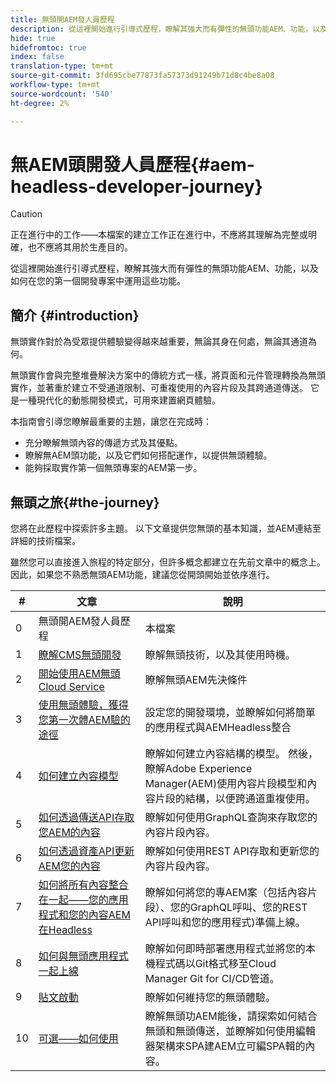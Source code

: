 ```yaml
---
title: 無頭開AEM發人員歷程
description: 從這裡開始進行引導式歷程，瞭解其強大而有彈性的無頭功能AEM、功能，以及如何在您的第一個開發專案中運用這些功能。
hide: true
hidefromtoc: true
index: false
translation-type: tm+mt
source-git-commit: 3fd695cbe77873fa57373d91249b71d8c4be8a08
workflow-type: tm+mt
source-wordcount: '540'
ht-degree: 2%

---
```



# 無AEM頭開發人員歷程{#aem-headless-developer-journey}

>[!CAUTION]
>
>正在進行中的工作——本檔案的建立工作正在進行中，不應將其理解為完整或明確，也不應將其用於生產目的。

從這裡開始進行引導式歷程，瞭解其強大而有彈性的無頭功能AEM、功能，以及如何在您的第一個開發專案中運用這些功能。

## 簡介 {#introduction}

無頭實作對於為受眾提供體驗變得越來越重要，無論其身在何處，無論其通道為何。

無頭實作會與完整堆疊解決方案中的傳統方式一樣，將頁面和元件管理轉換為無頭實作，並著重於建立不受通道限制、可重複使用的內容片段及其跨通道傳送。 它是一種現代化的動態開發模式，可用來建置網頁體驗。

本指南會引導您瞭解最重要的主題，讓您在完成時：

* 充分瞭解無頭內容的傳遞方式及其優點。
* 瞭解無AEM頭功能，以及它們如何搭配運作，以提供無頭體驗。
* 能夠採取實作第一個無頭專案的AEM第一步。

## 無頭之旅{#the-journey}

您將在此歷程中探索許多主題。 以下文章提供您無頭的基本知識，並AEM連結至詳細的技術檔案。

雖然您可以直接進入旅程的特定部分，但許多概念都建立在先前文章中的概念上。 因此，如果您不熟悉無頭AEM功能，建議您從開頭開始並依序進行。

| # | 文章 | 說明 |
|---|---|---|
| 0 | 無頭開AEM發人員歷程 | 本檔案 |
| 1 | [瞭解CMS無頭開發](learn-about.md) | 瞭解無頭技術，以及其使用時機。 |
| 2 | [開始使用AEM無頭Cloud Service](getting-started.md) | 瞭解無頭AEM先決條件 |
| 3 | [使用無頭體驗，獲得您第一次體AEM驗的途徑](path-to-first-experience.md) | 設定您的開發環境，並瞭解如何將簡單的應用程式與AEMHeadless整合 |
| 4 | [如何建立內容模型](model-your-content.md) | 瞭解如何建立內容結構的模型。 然後，瞭解Adobe Experience Manager(AEM)使用內容片段模型和內容片段的結構，以便跨通道重複使用。 |
| 5 | [如何透過傳送API存取您AEM的內容](access-your-content.md) | 瞭解如何使用GraphQL查詢來存取您的內容片段內容。 |
| 6 | [如何透過資產API更新AEM您的內容](update-your-content.md) | 瞭解如何使用REST API存取和更新您的內容片段內容。 |
| 7 | [如何將所有內容整合在一起——您的應用程式和您的內容AEM在Headless](put-it-all-together.md) | 瞭解如何將您的專AEM案（包括內容片段）、您的GraphQL呼叫、您的REST API呼叫和您的應用程式)準備上線。 |
| 8 | [如何與無頭應用程式一起上線](go-live.md) | 瞭解如何即時部署應用程式並將您的本機程式碼以Git格式移至Cloud Manager Git for CI/CD管道。 |
| 9 | [貼文啟動](post-launch.md) | 瞭解如何維持您的無頭體驗。 |
| 10 | [可選——如何使用](create-spa.md) | 瞭解無頭功AEM能後，請探索如何結合無頭和無頭傳送，並瞭解如何使用編輯器架構來SPA建AEM立可編SPA輯的內容。 |
